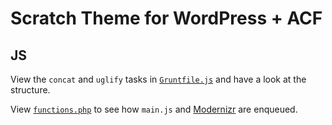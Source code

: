 # Scratch Theme for WordPress + ACF

## JS

View the `concat` and `uglify` tasks in [`Gruntfile.js`](https://github.com/zackphilipps/scratch-theme/blob/master/grunt/Gruntfile.js) and have a look at the structure.

View [`functions.php`](https://github.com/zackphilipps/scratch-theme/blob/master/functions.php) to see how `main.js` and [Modernizr](http://modernizr.com/) are enqueued.